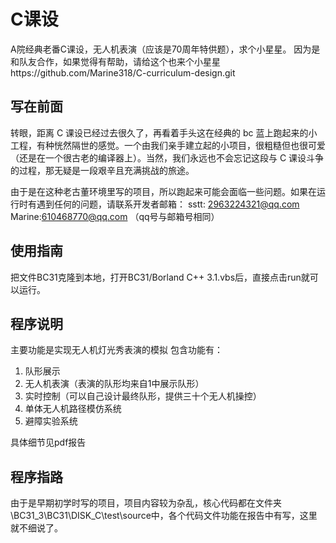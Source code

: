 # C课设
A院经典老番C课设，无人机表演（应该是70周年特供题），求个小星星。
因为是和队友合作，如果觉得有帮助，请给这个也来个小星星https://github.com/Marine318/C-curriculum-design.git

## 写在前面
转眼，距离 C 课设已经过去很久了，再看着手头这在经典的 bc 蓝上跑起来的小工程，有种恍然隔世的感觉。一个由我们亲手建立起的小项目，很粗糙但也很可爱（还是在一个很古老的编译器上）。当然，我们永远也不会忘记这段与 C 课设斗争的过程，那无疑是一段艰辛且充满挑战的旅途。

由于是在这种老古董环境里写的项目，所以跑起来可能会面临一些问题。如果在运行时有遇到任何的问题，请联系开发者邮箱：
sstt: 2963224321@qq.com  Marine:610468770@qq.com
（qq号与邮箱号相同）

## 使用指南
把文件BC31克隆到本地，打开BC31/Borland C++ 3.1.vbs后，直接点击run就可以运行。

## 程序说明
主要功能是实现无人机灯光秀表演的模拟
包含功能有：

1. 队形展示
2. 无人机表演（表演的队形均来自1中展示队形）
3. 实时控制（可以自己设计最终队形，提供三十个无人机操控）
4. 单体无人机路径模仿系统
5. 避障实验系统

具体细节见pdf报告

## 程序指路

由于是早期初学时写的项目，项目内容较为杂乱，核心代码都在文件夹\BC31_3\BC31\DISK_C\test\source中，各个代码文件功能在报告中有写，这里就不细说了。
